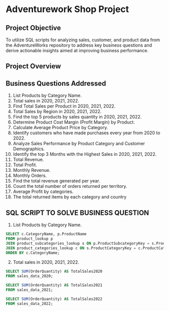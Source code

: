 # Adventurework Shop Project

## Project Objective
To utilize SQL scripts for analyzing sales, customer, and product data from the AdventureWorks repository to address key business questions and derive actionable insights aimed at improving business performance.

## Project Overview
## Business Questions Addressed
1. List Products by Category Name.
2. Total sales in 2020, 2021, 2022.
3. Find Total Sales per Product in 2020, 2021, 2022.
4. Total Sales by Region in 2020, 2021, 2022.
5. Find the top 5 products by sales quantity in 2020, 2021, 2022.
6. Determine Product Cost Margin (Profit Margin) by Product.
7. Calculate Average Product Price by Category.
8. Identify customers who have made purchases every year from 2020 to 2022.
9. Analyze Sales Performance by Product Category and Customer Demographics.
10. Identify the top 3 Months with the Highest Sales in 2020, 2021, 2022.
11. Total Revenue.
12. Total Profit.
13. Monthly Revenue.
14. Monthly Orders.
15. Find the total revenue generated per year.
16. Count the total number of orders returned per territory.
17. Average Profit by categories.
18. The total returned items by each category and country

## SQL SCRIPT TO SOLVE BUSINESS QUESTION

1. List Products by Category Name.
``` sql
SELECT c.CategoryName, p.ProductName
FROM product_lookup p
JOIN product_subcategories_lookup s ON p.ProductSubcategoryKey = s.ProductSubcategoryKey
JOIN product_categories_lookup c ON s.ProductCategoryKey = c.ProductCategoryKey
ORDER BY c.CategoryName;
```
2. Total sales in 2020, 2021, 2022.
``` sql
SELECT SUM(OrderQuantity) AS TotalSales2020
FROM sales_data_2020;

SELECT SUM(OrderQuantity) AS TotalSales2021
FROM sales_data_2021;

SELECT SUM(OrderQuantity) AS TotalSales2022
FROM sales_data_2022;
```
